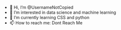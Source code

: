 - 👋 Hi, I’m @UsernameNotCopied
- 👀 I’m interested in data science and machine learning
- 🌱 I’m currently learning CSS and python
- 📫 How to reach me: Dont Reach Me
